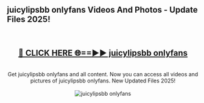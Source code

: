 <h2>juicylipsbb onlyfans Videos And Photos - Update Files 2025!</h2>
<br>
<div align="center">
<h2><a href="https://linkcuts.com/hfmhzwbr" rel="nofollow">🔴 CLICK HERE 🌐==►► juicylipsbb onlyfans</a></h2>
<br>
Get juicylipsbb onlyfans and all content. Now you can access all videos and pictures of juicylipsbb onlyfans. New Updated Files 2025!
<br>
<br>
<a href="https://linkcuts.com/hfmhzwbr" rel="nofollow" data-target="animated-image.originalLink"><img src="https://i.ibb.co.com/WyWwxjT/player-gif2.gif" alt="juicylipsbb onlyfans" style="max-width: 100%; display: inline-block;" data-target="animated-image.originalImage"></a>
</div>
<br>